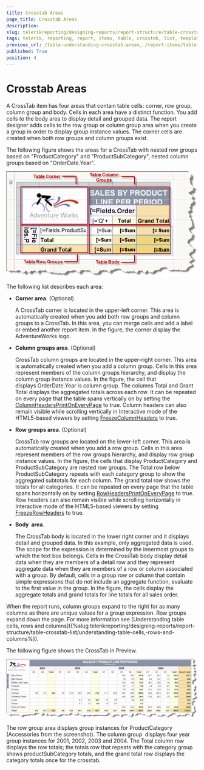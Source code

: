 ```yaml
---
title: Crosstab Areas
page_title: Crosstab Areas 
description: 
slug: telerikreporting/designing-reports/report-structure/table-crosstab-list/understanding-crosstab-areas
tags: telerik, reporting, report, items, table, crosstab, list, templates, understanding, crosstab, areas
previous_url: /table-understanding-crosstab-areas, /report-items/table-crosstab-list/understanding-crosstab-areas
published: True
position: 4
---
```


# Crosstab Areas

A CrossTab item has four areas that contain table cells: corner, row group, column group and body. Cells in each area have a distinct function. You add cells to the body area to display detail and grouped data. The report designer adds cells to the row group or column group area when you create a group in order to display group instance values. The corner cells are created when both row groups and column groups exist.

The following figure shows the areas for a CrossTab with nested row groups based on "ProductCategory" and "ProductSubCategory", nested column groups based on "OrderDate.Year".

  ![](images/table4.png)

The following list describes each area:

* __Corner area__. (Optional) 
  
  A CrossTab corner is located in the upper-left corner. This area is automatically created when you add both row groups and column groups to a CrossTab. In this area, you can merge cells and add a label or embed another report item. In the figure, the corner display the AdventureWorks logo.

* __Column groups area__. (Optional) 
  
  CrossTab column groups are located in the upper-right corner. This area is automatically created when you add a column group. Cells in this area represent members of the column groups hierarchy, and display the column group instance values. In the figure, the cell that displays OrderDate.Year is column group. The columns Total and Grant Total displays the aggregated totals across each row. It can be repeated on every page that the table spans vertically on by setting the [ColumnHeadersPrintOnEveryPage](/reporting/api/Telerik.Reporting.Table#Telerik_Reporting_Table_ColumnHeadersPrintOnEveryPage) to true. Column headers can also remain visible while scrolling vertically in Interactive mode of the HTML5-based viewers by setting [FreezeColumnHeaders](/reporting/api/Telerik.Reporting.Table#Telerik_Reporting_Table_FreezeColumnHeaders) to true.

* __Row groups area__. (Optional) 
  
  CrossTab row groups are located on the lower-left corner. This area is automatically created when you add a row group. Cells in this area represent members of the row groups hierarchy, and display row group instance values. In the figure, the cells that display ProductCategory and ProductSubCategory are nested row groups. The Total row below ProductSubCategory repeats with each category group to show the aggregated subtotals for each column. The grand total row shows the totals for all categories. It can be repeated on every page that the table spans horizontally on by setting [RowHeadersPrintOnEveryPage](/reporting/api/Telerik.Reporting.Table#Telerik_Reporting_Table_RowHeadersPrintOnEveryPage) to true. Row headers can also remain visible while scrolling horizontally in Interactive mode of the HTML5-based viewers by setting  [FreezeRowHeaders](/reporting/api/Telerik.Reporting.Table#Telerik_Reporting_Table_FreezeRowHeaders) to true.

* __Body  area__. 
  
  The CrossTab body is located in the lower right corner and it displays detail and grouped data. In this example, only aggregated data is used. The scope for the expression is determined by the innermost groups to which the text box belongs. Cells in the CrossTab body display detail data when they are members of a detail row and they represent aggregate data when they are members of a row or column associated with a group. By default, cells in a group row or column that contain simple expressions that do not include an aggregate function, evaluate to the first value in the group. In the figure, the cells display the aggregate totals and grand totals for line totals for all sales order.

When the report runs, column groups expand to the right for as many columns as there are unique values for a group expression. Row groups expand down the page. For more information see [Understanding table cells, rows and columns]({%slug telerikreporting/designing-reports/report-structure/table-crosstab-list/understanding-table-cells,-rows-and-columns%}). 

The following figure shows the CrossTab in Preview.  

  ![](images/table5.png)

The row group area displays group instances for ProductCategory (Accessories from the screenshot). The column group  displays four year group instances for 2001, 2002, 2003 and 2004. The Total column row displays the row totals; the totals row that repeats with the category group shows productSubCategory totals, and the grand total row displays the category totals once for the crosstab.
